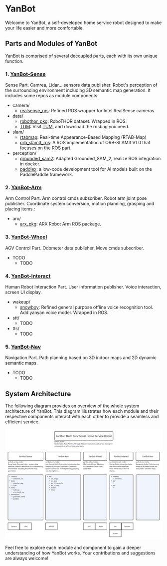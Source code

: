 # YanBot

Welcome to YanBot, a self-developed home service robot designed to make your life easier and more comfortable.

## Parts and Modules of YanBot

YanBot is comprised of several decoupled parts, each with its own unique function.

### 1. [YanBot-Sense](https://github.com/yutian929/YanBot-Sense)

Sense Part. Camrea, Lidar... sensors data publisher. Robot's perception of the surrounding environment  including 3D semantic map generation. It includes some repos as module components:

- camera/
  - [realsense_ros](https://github.com/yutian929/YanBot-Sense_realsense_ros): Refined ROS wrapper for Intel RealSense cameras.
- data/
  - [robothor_pkg](https://github.com/yutian929/YanBot-Sense): RoboTHOR dataset. Wrapped in ROS.
  - [TUM](https://cvg.cit.tum.de/data/datasets/rgbd-dataset/download#): Visit [TUM]("https://cvg.cit.tum.de/data/datasets/rgbd-dataset/download#"), and download the rosbag you need.
- slam/
  - [rtabmap](http://wiki.ros.org/rtabmap_ros): Real-time Appearance-Based Mapping (RTAB-Map)
  - [orb_slam3_ros](https://github.com/yutian929/YanBot-Sense_orb_slam3_ros): A ROS implementation of ORB-SLAM3 V1.0 that focuses on the ROS part.
- perception/
  - [grounded_sam2](https://github.com/yutian929/YanBot-Sense_Grounded_SAM_2): Adapted Grounded_SAM_2, realize ROS integration in docker.
  - [paddlex](https://github.com/PaddlePaddle/PaddleX): a low-code development tool for AI models built on the PaddlePaddle framework.

### 2. [YanBot-Arm](https://github.com/yutian929/YanBot-Arm)

Arm Control Part. Arm control cmds subscriber. Robot arm joint pose publisher. Coordinate system conversion, motion planning, grasping and placing items.:

- arx/
  - [arx_pkg](https://github.com/yutian929/YanBot-Arm): ARX Robot Arm ROS package.

### 3. [YanBot-Wheel](https://github.com/yutian929/YanBot-Wheel)

AGV Control Part. Odometer data publisher. Move cmds subscriber.

- TODO
  - TODO

### 4. [YanBot-Interact](https://github.com/yutian929/YanBot-Interact)

Human Robot Interaction Part. User information publisher. Voice interaction, screen UI display.

- wakeup/
  - [snowboy](https://github.com/yutian929/YanBot-Interact_snowboy): Refined general purpose offline voice recognition tool. Add yanyan voice model. Wrapped in ROS.
- stt/
  - TODO
- tts/
  - TODO

### 5. [YanBot-Nav](https://github.com/yutian929/YanBot-Nav)

Navigation Part. Path planning based on 3D indoor maps and 2D dynamic semantic maps.

- TODO
  - TODO

## System Architecture

The following diagram provides an overview of the whole system architecture of YanBot. This diagram illustrates how each module and their respective components interact with each other to provide a seamless and efficient service.

![YanBot System Architecture](README/whiteboard_exported_image.png)

Feel free to explore each module and component to gain a deeper understanding of how YanBot works. Your contributions and suggestions are always welcome!
